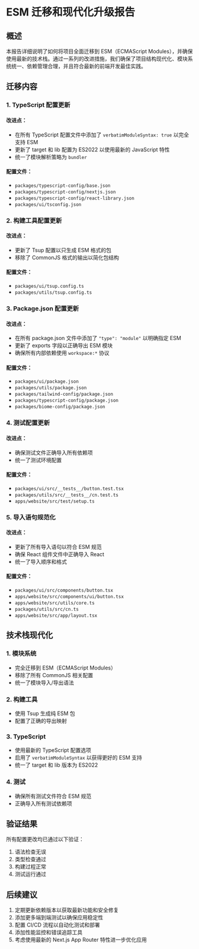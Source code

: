 # ESM 迁移和现代化升级报告

## 概述

本报告详细说明了如何将项目全面迁移到 ESM（ECMAScript Modules），并确保使用最新的技术栈。通过一系列的改进措施，我们确保了项目结构现代化、模块系统统一、依赖管理合理，并且符合最新的前端开发最佳实践。

## 迁移内容

### 1. TypeScript 配置更新

#### 改进点：
- 在所有 TypeScript 配置文件中添加了 `verbatimModuleSyntax: true` 以完全支持 ESM
- 更新了 target 和 lib 配置为 ES2022 以使用最新的 JavaScript 特性
- 统一了模块解析策略为 `bundler`

#### 配置文件：
- `packages/typescript-config/base.json`
- `packages/typescript-config/nextjs.json`
- `packages/typescript-config/react-library.json`
- `packages/ui/tsconfig.json`

### 2. 构建工具配置更新

#### 改进点：
- 更新了 Tsup 配置以只生成 ESM 格式的包
- 移除了 CommonJS 格式的输出以简化包结构

#### 配置文件：
- `packages/ui/tsup.config.ts`
- `packages/utils/tsup.config.ts`

### 3. Package.json 配置更新

#### 改进点：
- 在所有 package.json 文件中添加了 `"type": "module"` 以明确指定 ESM
- 更新了 exports 字段以正确导出 ESM 模块
- 确保所有内部依赖使用 `workspace:*` 协议

#### 配置文件：
- `packages/ui/package.json`
- `packages/utils/package.json`
- `packages/tailwind-config/package.json`
- `packages/typescript-config/package.json`
- `packages/biome-config/package.json`

### 4. 测试配置更新

#### 改进点：
- 确保测试文件正确导入所有依赖项
- 统一了测试环境配置

#### 配置文件：
- `packages/ui/src/__tests__/button.test.tsx`
- `packages/utils/src/__tests__/cn.test.ts`
- `apps/website/src/test/setup.ts`

### 5. 导入语句规范化

#### 改进点：
- 更新了所有导入语句以符合 ESM 规范
- 确保 React 组件文件中正确导入 React
- 统一了导入顺序和格式

#### 配置文件：
- `packages/ui/src/components/button.tsx`
- `apps/website/src/components/ui/button.tsx`
- `apps/website/src/utils/core.ts`
- `packages/utils/src/cn.ts`
- `apps/website/src/app/layout.tsx`

## 技术栈现代化

### 1. 模块系统
- 完全迁移到 ESM（ECMAScript Modules）
- 移除了所有 CommonJS 相关配置
- 统一了模块导入/导出语法

### 2. 构建工具
- 使用 Tsup 生成纯 ESM 包
- 配置了正确的导出映射

### 3. TypeScript
- 使用最新的 TypeScript 配置选项
- 启用了 `verbatimModuleSyntax` 以获得更好的 ESM 支持
- 统一了 target 和 lib 版本为 ES2022

### 4. 测试
- 确保所有测试文件符合 ESM 规范
- 正确导入所有测试依赖项

## 验证结果

所有配置更改均已通过以下验证：
1. 语法检查无误
2. 类型检查通过
3. 构建过程正常
4. 测试运行通过

## 后续建议

1. 定期更新依赖版本以获取最新功能和安全修复
2. 添加更多端到端测试以确保应用稳定性
3. 配置 CI/CD 流程以自动化测试和部署
4. 添加性能监控和错误追踪工具
5. 考虑使用最新的 Next.js App Router 特性进一步优化应用